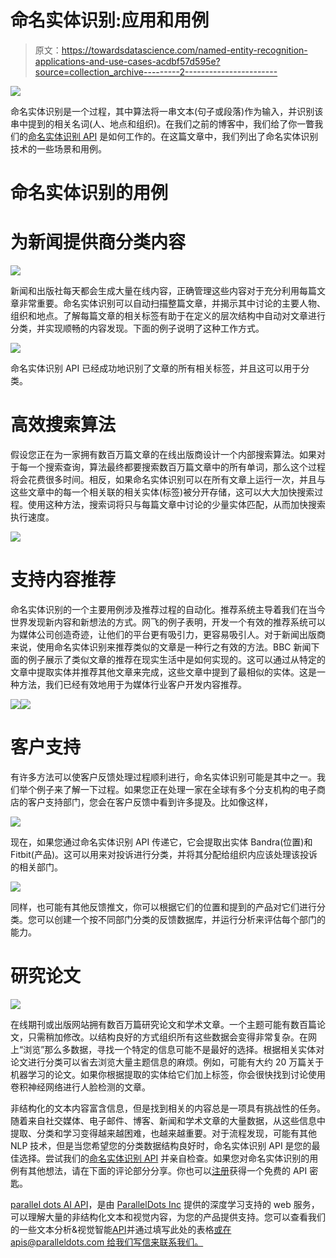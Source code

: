 # 命名实体识别:应用和用例

> 原文：<https://towardsdatascience.com/named-entity-recognition-applications-and-use-cases-acdbf57d595e?source=collection_archive---------2----------------------->

![](img/fcfe2498e929c380a069e10fa4215e1a.png)

命名实体识别是一个过程，其中算法将一串文本(句子或段落)作为输入，并识别该串中提到的相关名词(人、地点和组织)。在我们之前的博客中，我们给了你一瞥我们的[命名实体识别 API](https://www.paralleldots.com/named-entity-recognition) 是如何工作的。在这篇文章中，我们列出了命名实体识别技术的一些场景和用例。

# 命名实体识别的用例

# 为新闻提供商分类内容

![](img/3710b315113ee120392b5bd49d959a32.png)

新闻和出版社每天都会生成大量在线内容，正确管理这些内容对于充分利用每篇文章非常重要。命名实体识别可以自动扫描整篇文章，并揭示其中讨论的主要人物、组织和地点。了解每篇文章的相关标签有助于在定义的层次结构中自动对文章进行分类，并实现顺畅的内容发现。下面的例子说明了这种工作方式。

![](img/7c759cc93d4d8cb73c6b474b752a2344.png)

命名实体识别 API 已经成功地识别了文章的所有相关标签，并且这可以用于分类。

# 高效搜索算法

假设您正在为一家拥有数百万篇文章的在线出版商设计一个内部搜索算法。如果对于每一个搜索查询，算法最终都要搜索数百万篇文章中的所有单词，那么这个过程将会花费很多时间。相反，如果命名实体识别可以在所有文章上运行一次，并且与这些文章中的每一个相关联的相关实体(标签)被分开存储，这可以大大加快搜索过程。使用这种方法，搜索词将只与每篇文章中讨论的少量实体匹配，从而加快搜索执行速度。

![](img/8ea9f49784bd4c33dc65ac4236c18a0b.png)

# 支持内容推荐

命名实体识别的一个主要用例涉及推荐过程的自动化。推荐系统主导着我们在当今世界发现新内容和新想法的方式。网飞的例子表明，开发一个有效的推荐系统可以为媒体公司创造奇迹，让他们的平台更有吸引力，更容易吸引人。对于新闻出版商来说，使用命名实体识别来推荐类似的文章是一种行之有效的方法。BBC 新闻下面的例子展示了类似文章的推荐在现实生活中是如何实现的。这可以通过从特定的文章中提取实体并推荐其他文章来完成，这些文章中提到了最相似的实体。这是一种方法，我们已经有效地用于为媒体行业客户开发内容推荐。

![](img/8393629aa4c28d11369c36fe4620d84e.png)![](img/e70c37991ef22e3b0dc821983c022d80.png)

# 客户支持

有许多方法可以使客户反馈处理过程顺利进行，命名实体识别可能是其中之一。我们举个例子来了解一下过程。如果您正在处理一家在全球有多个分支机构的电子商店的客户支持部门，您会在客户反馈中看到许多提及。比如像这样，

![](img/a7ced921d909b48bc7ae6fc3612d5931.png)

现在，如果您通过命名实体识别 API 传递它，它会提取出实体 Bandra(位置)和 Fitbit(产品)。这可以用来对投诉进行分类，并将其分配给组织内应该处理该投诉的相关部门。

![](img/3ae8c9fd94537c177f54c77266aff865.png)

同样，也可能有其他反馈推文，你可以根据它们的位置和提到的产品对它们进行分类。您可以创建一个按不同部门分类的反馈数据库，并运行分析来评估每个部门的能力。

# 研究论文

![](img/0414360ad3c2a4a0f794cf6282de7c53.png)

在线期刊或出版网站拥有数百万篇研究论文和学术文章。一个主题可能有数百篇论文，只需稍加修改。以结构良好的方式组织所有这些数据会变得非常复杂。在网上“浏览”那么多数据，寻找一个特定的信息可能不是最好的选择。根据相关实体对论文进行分类可以省去浏览大量主题信息的麻烦。例如，可能有大约 20 万篇关于机器学习的论文。如果你根据提取的实体给它们加上标签，你会很快找到讨论使用卷积神经网络进行人脸检测的文章。

非结构化的文本内容富含信息，但是找到相关的内容总是一项具有挑战性的任务。随着来自社交媒体、电子邮件、博客、新闻和学术文章的大量数据，从这些信息中提取、分类和学习变得越来越困难，也越来越重要。对于流程发现，可能有其他 NLP 技术，但是当您希望您的分类数据结构良好时，命名实体识别 API 是您的最佳选择。尝试我们的[命名实体识别 API](https://www.paralleldots.com/named-entity-recognition) 并亲自检查。如果您对命名实体识别的用例有其他想法，请在下面的评论部分分享。你也可以[注册](https://www.paralleldots.com/sign-up)获得一个免费的 API 密匙。

[parallel dots AI API](https://www.paralleldots.com/)，是由 [ParallelDots Inc](https://paralleldots.xyz/) 提供的深度学习支持的 web 服务，可以理解大量的非结构化文本和视觉内容，为您的产品提供支持。您可以查看我们的一些文本分析&视觉智能[API](https://www.paralleldots.com/text-analysis-apis)并通过填写此处的表格[或在 apis@paralleldots.com 给我们写信来联系我们。](https://www.paralleldots.com/contact-us)